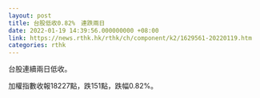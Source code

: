 ```yaml
---
layout: post
title: 台股低收0.82%　連跌兩日
date: 2022-01-19 14:39:56.000000000 +08:00
link: https://news.rthk.hk/rthk/ch/component/k2/1629561-20220119.htm
categories: rthk
---
```


台股連續兩日低收。

加權指數收報18227點，跌151點，跌幅0.82%。
